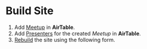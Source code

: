 # Build Site

1. Add [Meetup](https://airtable.com/shrNx9Wuc7p15fr8O) in **AirTable**.
2. Add [Presenters](https://airtable.com/shrp7GCybwq4igBwf) for the created _Meetup_ in **AirTable**.
3. [Rebuild](https://docs.google.com/document/d/1x3ks1zrCqoD5sc9oF23txuRq8tPaWGsrVtToiV2gYlw/edit?usp=sharing) the site using the following form.
